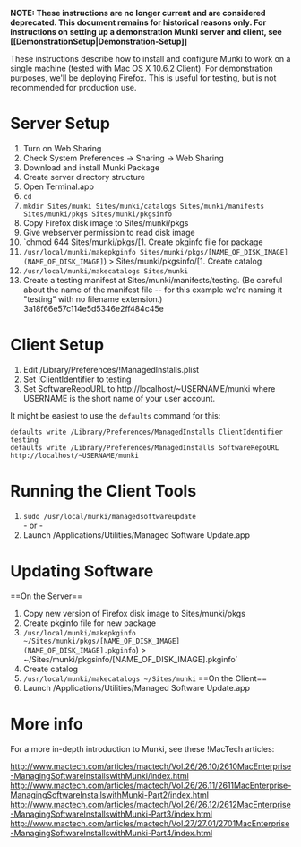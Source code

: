 **NOTE: These instructions are no longer current and are considered deprecated. This document remains for historical reasons only. For instructions on setting up a demonstration Munki server and client, see [[DemonstrationSetup|Demonstration-Setup]]**

These instructions describe how to install and configure Munki to work on a single machine (tested with Mac OS X 10.6.2 Client). For demonstration purposes, we'll be deploying Firefox. This is useful for testing, but is not recommended for production use.

# Server Setup

1. Turn on Web Sharing
1. Check System Preferences -> Sharing -> Web Sharing
1. Download and install Munki Package
1. Create server directory structure
1. Open Terminal.app
1. `cd`
1. `mkdir Sites/munki Sites/munki/catalogs Sites/munki/manifests Sites/munki/pkgs Sites/munki/pkgsinfo`
1. Copy Firefox disk image to Sites/munki/pkgs
1. Give webserver permission to read disk image
1. `chmod 644 Sites/munki/pkgs/[1. Create pkginfo file for package
1. `/usr/local/munki/makepkginfo Sites/munki/pkgs/[NAME_OF_DISK_IMAGE](NAME_OF_DISK_IMAGE]`) > Sites/munki/pkgsinfo/[1. Create catalog
1. `/usr/local/munki/makecatalogs Sites/munki`
1. Create a testing manifest at Sites/munki/manifests/testing. (Be careful about the name of the manifest file -- for this example we're naming it "testing" with no filename extension.)
3a18f66e57c114e5d5346e2ff484c45e

# Client Setup

1. Edit /Library/Preferences/!ManagedInstalls.plist
1. Set !ClientIdentifier to testing
1. Set SoftwareRepoURL to http://localhost/~USERNAME/munki where USERNAME is the short name of your user account.

It might be easiest to use the `defaults` command for this:

    defaults write /Library/Preferences/ManagedInstalls ClientIdentifier testing
    defaults write /Library/Preferences/ManagedInstalls SoftwareRepoURL http://localhost/~USERNAME/munki

# Running the Client Tools

1. `sudo /usr/local/munki/managedsoftwareupdate` <br>- or -<br>
1. Launch /Applications/Utilities/Managed Software Update.app

# Updating Software

 ==On the Server==
1. Copy new version of Firefox disk image to Sites/munki/pkgs
1. Create pkginfo file for new package
1. `/usr/local/munki/makepkginfo ~/Sites/munki/pkgs/[NAME_OF_DISK_IMAGE](NAME_OF_DISK_IMAGE].pkginfo`) > ~/Sites/munki/pkgsinfo/[NAME_OF_DISK_IMAGE].pkginfo`
1. Create catalog
1. `/usr/local/munki/makecatalogs ~/Sites/munki`
 ==On the Client==
1. Launch /Applications/Utilities/Managed Software Update.app

# More info

For a more in-depth introduction to Munki, see these !MacTech articles:

http://www.mactech.com/articles/mactech/Vol.26/26.10/2610MacEnterprise-ManagingSoftwareInstallswithMunki/index.html<br>
http://www.mactech.com/articles/mactech/Vol.26/26.11/2611MacEnterprise-ManagingSoftwareInstallswithMunki-Part2/index.html<br>
http://www.mactech.com/articles/mactech/Vol.26/26.12/2612MacEnterprise-ManagingSoftwareInstallswithMunki-Part3/index.html<br>
http://www.mactech.com/articles/mactech/Vol.27/27.01/2701MacEnterprise-ManagingSoftwareInstallswithMunki-Part4/index.html